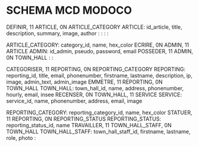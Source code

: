 # SCHEMA MCD MODOCO

DEFINIR, 11 ARTICLE, 0N ARTICLE_CATEGORY
ARTICLE: id_article, title, description, summary, image, author
:
:
:
:

ARTICLE_CATEGORY: category_id, name, hex_color
ECRIRE, 0N ADMIN, 11 ARTICLE
ADMIN: id_admin, pseudo, password, email
POSSEDER, 11 ADMIN, 0N TOWN_HALL
:
:

CATEGORISER, 11 REPORTING, 0N REPORTING_CATEGORY
REPORTING: reporting_id, title, email, phonenumber, firstname, lastname, description, ip, image, admin_text, admin_image
EMMETRE, 11 REPORTING, 0N TOWN_HALL
TOWN_HALL: town_hall_id, name, address, phonenumber, hourly, email, insee
RECENSER, 0N TOWN_HALL, 11 SERVICE
SERVICE: service_id, name, phonenumber, address, email, image

REPORTING_CATEGORY: reporting_category_id, name, hex_color
STATUER, 11 REPORTING, 0N REPORTING_STATUS
REPORTING_STATUS: reporting_status_id, name
TRAVAILLER, 11 TOWN_HALL_STAFF, 0N TOWN_HALL
TOWN_HALL_STAFF: town_hall_staff_id, firstname, lastname, role, photo
:
